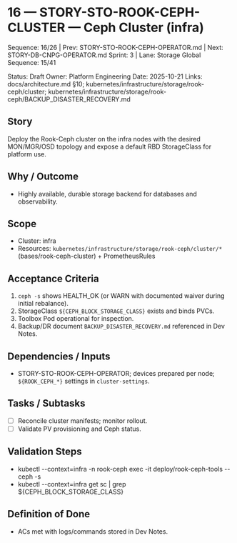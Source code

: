 # 16 — STORY-STO-ROOK-CEPH-CLUSTER — Ceph Cluster (infra)

Sequence: 16/26 | Prev: STORY-STO-ROOK-CEPH-OPERATOR.md | Next: STORY-DB-CNPG-OPERATOR.md
Sprint: 3 | Lane: Storage
Global Sequence: 15/41

Status: Draft
Owner: Platform Engineering
Date: 2025-10-21
Links: docs/architecture.md §10; kubernetes/infrastructure/storage/rook-ceph/cluster; kubernetes/infrastructure/storage/rook-ceph/BACKUP_DISASTER_RECOVERY.md

## Story
Deploy the Rook-Ceph cluster on the infra nodes with the desired MON/MGR/OSD topology and expose a default RBD StorageClass for platform use.

## Why / Outcome
- Highly available, durable storage backend for databases and observability.

## Scope
- Cluster: infra
- Resources: `kubernetes/infrastructure/storage/rook-ceph/cluster/*` (bases/rook-ceph-cluster) + PrometheusRules

## Acceptance Criteria
1) `ceph -s` shows HEALTH_OK (or WARN with documented waiver during initial rebalance).
2) StorageClass `${CEPH_BLOCK_STORAGE_CLASS}` exists and binds PVCs.
3) Toolbox Pod operational for inspection.
4) Backup/DR document `BACKUP_DISASTER_RECOVERY.md` referenced in Dev Notes.

## Dependencies / Inputs
- STORY-STO-ROOK-CEPH-OPERATOR; devices prepared per node; `${ROOK_CEPH_*}` settings in `cluster-settings`.

## Tasks / Subtasks
- [ ] Reconcile cluster manifests; monitor rollout.
- [ ] Validate PV provisioning and Ceph status.

## Validation Steps
- kubectl --context=infra -n rook-ceph exec -it deploy/rook-ceph-tools -- ceph -s
- kubectl --context=infra get sc | grep ${CEPH_BLOCK_STORAGE_CLASS}

## Definition of Done
- ACs met with logs/commands stored in Dev Notes.

